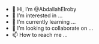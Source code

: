 - 👋 Hi, I’m @AbdallahElroby
- 👀 I’m interested in ...
- 🌱 I’m currently learning ...
- 💞️ I’m looking to collaborate on ...
- 📫 How to reach me ...

<!---
AbdallahElroby/AbdallahElroby is a ✨ special ✨ repository because its `README.md` (this file) appears on your GitHub profile.
You can click the Preview link to take a look at your changes.
--->
